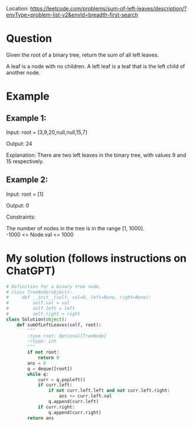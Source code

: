 Location: https://leetcode.com/problems/sum-of-left-leaves/description/?envType=problem-list-v2&envId=breadth-first-search
# Question
Given the root of a binary tree, return the sum of all left leaves.

A leaf is a node with no children. A left leaf is a leaf that is the left child of another node.

# Example

## Example 1:

Input: root = [3,9,20,null,null,15,7]

Output: 24

Explanation: There are two left leaves in the binary tree, with values 9 and 15 respectively.

## Example 2:

Input: root = [1]

Output: 0

Constraints:

The number of nodes in the tree is in the range [1, 1000].\
-1000 <= Node.val <= 1000
 

# My solution (follows instructions on ChatGPT)
```python
# Definition for a binary tree node.
# class TreeNode(object):
#     def __init__(self, val=0, left=None, right=None):
#         self.val = val
#         self.left = left
#         self.right = right
class Solution(object):
    def sumOfLeftLeaves(self, root):
        """
        :type root: Optional[TreeNode]
        :rtype: int
        """
        if not root:
            return 0
        ans = 0
        q = deque([root])
        while q:
            curr = q.popleft()
            if curr.left:
                if not curr.left.left and not curr.left.right:
                    ans += curr.left.val
                q.append(curr.left)
            if curr.right:
                q.append(curr.right)
        return ans
        
        
```
